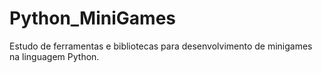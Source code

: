 # Python_MiniGames
 Estudo de ferramentas e bibliotecas para desenvolvimento de minigames na linguagem Python.
